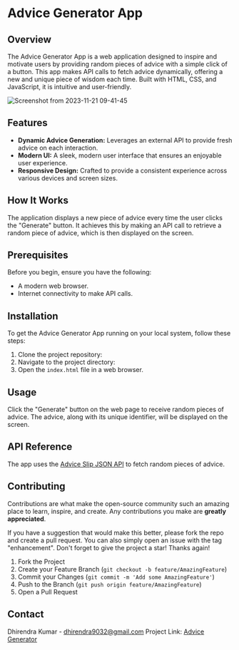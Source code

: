 # Advice Generator App

## Overview
The Advice Generator App is a web application designed to inspire and motivate users by providing random pieces of advice with a simple click of a button. This app makes API calls to fetch advice dynamically, offering a new and unique piece of wisdom each time. Built with HTML, CSS, and JavaScript, it is intuitive and user-friendly.

![Screenshot from 2023-11-21 09-41-45](https://github.com/dhirendrakumar9032/Advice-Generator-App/assets/128227632/429fe3a6-1df6-44a2-a6c1-220841c42909)

## Features
- **Dynamic Advice Generation:** Leverages an external API to provide fresh advice on each interaction.
- **Modern UI:** A sleek, modern user interface that ensures an enjoyable user experience.
- **Responsive Design:** Crafted to provide a consistent experience across various devices and screen sizes.

## How It Works
The application displays a new piece of advice every time the user clicks the "Generate" button. It achieves this by making an API call to retrieve a random piece of advice, which is then displayed on the screen.

## Prerequisites
Before you begin, ensure you have the following:
- A modern web browser.
- Internet connectivity to make API calls.

## Installation

To get the Advice Generator App running on your local system, follow these steps:

1. Clone the project repository:
2. Navigate to the project directory:
3. Open the `index.html` file in a web browser.

## Usage
Click the "Generate" button on the web page to receive random pieces of advice. The advice, along with its unique identifier, will be displayed on the screen.

## API Reference
The app uses the [Advice Slip JSON API](https://api.adviceslip.com) to fetch random pieces of advice.

## Contributing
Contributions are what make the open-source community such an amazing place to learn, inspire, and create. Any contributions you make are **greatly appreciated**.

If you have a suggestion that would make this better, please fork the repo and create a pull request. You can also simply open an issue with the tag "enhancement".
Don't forget to give the project a star! Thanks again!

1. Fork the Project
2. Create your Feature Branch (`git checkout -b feature/AmazingFeature`)
3. Commit your Changes (`git commit -m 'Add some AmazingFeature'`)
4. Push to the Branch (`git push origin feature/AmazingFeature`)
5. Open a Pull Request

## Contact
Dhirendra Kumar - [dhirendra9032@gmail.com](mailto:dhirendra9032@gmail.com)
Project Link: [Advice Generator](https://github.com/dhirendrakumar9032/Advice-Generator-App)

